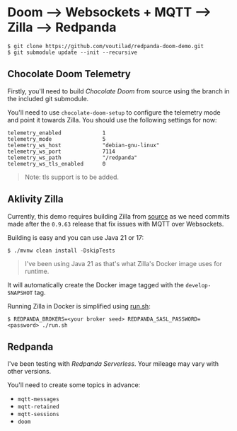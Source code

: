 # Doom --> Websockets + MQTT --> Zilla --> Redpanda

```
$ git clone https://github.com/voutilad/redpanda-doom-demo.git
$ git submodule update --init --recursive
```

## Chocolate Doom Telemetry

Firstly, you'll need to build _Chocolate Doom_ from source using the branch in
the included git submodule.

You'll need to use `chocolate-doom-setup` to configure the telemetry mode and
point it towards Zilla. You should use the following settings for now:

```
telemetry_enabled             1
telemetry_mode                5
telemetry_ws_host             "debian-gnu-linux"
telemetry_ws_port             7114
telemetry_ws_path             "/redpanda"
telemetry_ws_tls_enabled      0
```

> Note: tls support is to be added.

## Aklivity Zilla

Currently, this demo requires building Zilla from 
[source](https://github.com/aklivity/zilla) as we need commits made after the
`0.9.63` release that fix issues with MQTT over Websockets.

Building is easy and you can use Java 21 or 17:

```
$ ./mvnw clean install -DskipTests
```

> I've been using Java 21 as that's what Zilla's Docker image uses for runtime.

It will automatically create the Docker image tagged with the
`develop-SNAPSHOT` tag.

Running Zilla in Docker is simplified using [run.sh](./run.sh):

```
$ REDPANDA_BROKERS=<your broker seed> REDPANDA_SASL_PASSWORD=<password> ./run.sh
```

## Redpanda

I've been testing with _Redpanda Serverless_. Your mileage may vary with other
versions.

You'll need to create some topics in advance:

- `mqtt-messages`
- `mqtt-retained`
- `mqtt-sessions`
- `doom`